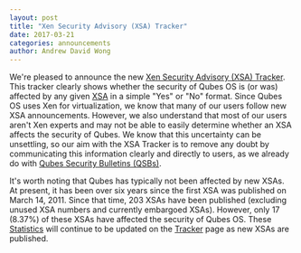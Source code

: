 ```yaml
---
layout: post
title: "Xen Security Advisory (XSA) Tracker"
date: 2017-03-21
categories: announcements
author: Andrew David Wong
---
```


We're pleased to announce the new [Xen Security Advisory (XSA) Tracker][Tracker].
This tracker clearly shows whether the security of Qubes OS is (or was) affected by any given [XSA] in a simple "Yes" or "No" format.
Since Qubes OS uses Xen for virtualization, we know that many of our users follow new XSA announcements.
However, we also understand that most of our users aren't Xen experts and may not be able to easily determine whether an XSA affects the security of Qubes.
We know that this uncertainty can be unsettling, so our aim with the XSA Tracker is to remove any doubt by communicating this information clearly and directly to users, as we already do with [Qubes Security Bulletins (QSBs)][QSB].

It's worth noting that Qubes has typically not been affected by new XSAs.
At present, it has been over six years since the first XSA was published on March 14, 2011.
Since that time, 203 XSAs have been published (excluding unused XSA numbers and currently embargoed XSAs).
However, only 17 (8.37%) of these XSAs have affected the security of Qubes OS.
These [Statistics] will continue to be updated on the [Tracker] page as new XSAs are published.


[Tracker]: /security/xsa/
[XSA]: https://xenbits.xen.org/xsa/
[QSB]: /security/bulletins/
[Statistics]: /security/xsa/#statistics

